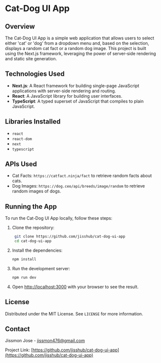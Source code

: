 # Cat-Dog UI App

## Overview
The Cat-Dog UI App is a simple web application that allows users to select either 'cat' or 'dog' from a dropdown menu and, based on the selection, displays a random cat fact or a random dog image. This project is built using the Next.js framework, leveraging the power of server-side rendering and static site generation.

## Technologies Used
- **Next.js**: A React framework for building single-page JavaScript applications with server-side rendering and routing.
- **React**: A JavaScript library for building user interfaces.
- **TypeScript**: A typed superset of JavaScript that compiles to plain JavaScript.

## Libraries Installed
- `react`
- `react-dom`
- `next`
- `typescript`

## APIs Used
- Cat Facts: `https://catfact.ninja/fact` to retrieve random facts about cats.
- Dog Images: `https://dog.ceo/api/breeds/image/random` to retrieve random images of dogs.

## Running the App
To run the Cat-Dog UI App locally, follow these steps:

1. Clone the repository:
   ```bash
    git clone https://github.com/jisshub/cat-dog-ui-app
    cd cat-dog-ui-app
    ```

2. Install the dependencies:
   ```bash
   npm install
   ```

3. Run the development server:
   ```bash
   npm run dev
   ```

4. Open [http://localhost:3000](http://localhost:3000) with your browser to see the result.

## License
Distributed under the MIT License. See `LICENSE` for more information.

## Contact
Jissmon Jose - [jissmon476@gmail.com](mailto:jissmon476@example.com)

Project Link: [https://github.com/jisshub/cat-dog-ui-app](https://github.com/jisshub/cat-dog-ui-app)

